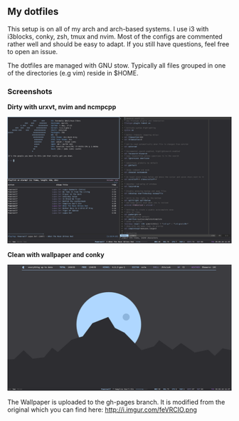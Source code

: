 ## My dotfiles

This setup is on all of my arch and arch-based systems. I use i3 with i3blocks,
conky, zsh, tmux and nvim. Most of the configs are commented rather well and
should be easy to adapt. If you still have questions, feel free to open an
issue.

The dotfiles are managed with GNU stow. Typically all files grouped in one of
the directories (e.g vim) reside in $HOME.

### Screenshots

**Dirty with urxvt, nvim and ncmpcpp**

![Image](https://raw.githubusercontent.com/karlch/dotfiles/gh-pages/dirty.png "Dirty with urxvt, nvim and ncmpcpp")

**Clean with wallpaper and conky**

![Image](https://raw.githubusercontent.com/karlch/dotfiles/gh-pages/clean.png "Clean with wallpaper and conky")

The Wallpaper is uploaded to the gh-pages branch. It is modified from the
original which you can find here: http://i.imgur.com/feVRCIO.png
